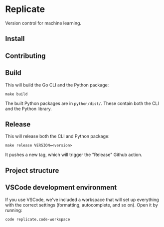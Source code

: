 # Replicate

Version control for machine learning.

## Install

## Contributing

## Build

This will build the Go CLI and the Python package:

    make build

The built Python packages are in `python/dist/`. These contain both the CLI and the Python library.

## Release

This will release both the CLI and Python package:

    make release VERSION=<version>

It pushes a new tag, which will trigger the "Release" Github action.

## Project structure

## VSCode development environment

If you use VSCode, we've included a workspace that will set up everything with the correct settings (formatting, autocomplete, and so on). Open it by running:

    code replicate.code-workspace
